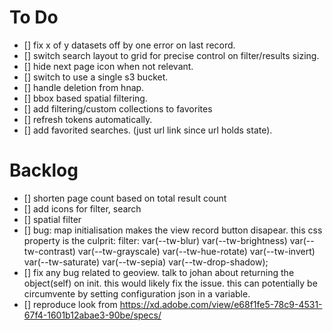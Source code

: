 # To Do

- [] fix x of y datasets off by one error on last record.
- [] switch search layout to grid for precise control on filter/results sizing.
- [] hide next page icon when not relevant.
- [] switch to use a single s3 bucket.
- [] handle deletion from hnap.
- [] bbox based spatial filtering.
- [] add filtering/custom collections to favorites
- [] refresh tokens automatically.
- [] add favorited searches. (just url link since url holds state).

# Backlog

- [] shorten page count based on total result count
- [] add icons for filter, search
- [] spatial filter
- [] bug: map initialisation makes the view record button disapear. this css property is the culprit: filter: var(--tw-blur) var(--tw-brightness) var(--tw-contrast) var(--tw-grayscale) var(--tw-hue-rotate) var(--tw-invert) var(--tw-saturate) var(--tw-sepia) var(--tw-drop-shadow);
- [] fix any bug related to geoview. talk to johan about returning the object(self) on init. this would likely fix the issue. this can potentially be circumvente by setting configuration json in a variable.
- [] reproduce look from https://xd.adobe.com/view/e68f1fe5-78c9-4531-67f4-1601b12abae3-90be/specs/


